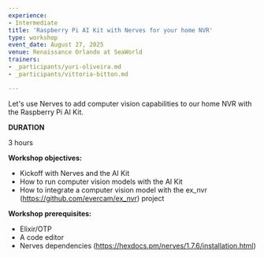 ```yaml
---
experience:
- Intermediate
title: 'Raspberry Pi AI Kit with Nerves for your home NVR'
type: workshop
event_date: August 27, 2025
venue: Renaissance Orlando at SeaWorld
trainers:
- _participants/yuri-oliveira.md
- _participants/vittoria-bitton.md

---
```

Let's use Nerves to add computer vision capabilities to our home NVR with the Raspberry Pi AI Kit.

**DURATION**

3 hours

**Workshop objectives:**
* Kickoff with Nerves and the AI Kit
* How to run computer vision models with the AI Kit
* How to integrate a computer vision model with the ex_nvr (https://github.com/evercam/ex_nvr) project

**Workshop prerequisites:**
* Elixir/OTP
* A code editor
* Nerves dependencies (https://hexdocs.pm/nerves/1.7.6/installation.html)
